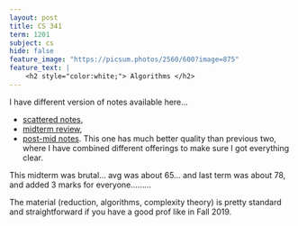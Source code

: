 ```yaml
---
layout: post
title: CS 341
term: 1201
subject: cs
hide: false
feature_image: "https://picsum.photos/2560/600?image=875"
feature_text: |
    <h2 style="color:white;"> Algorithms </h2>
---
```


I have different version of notes available here...
- [scattered notes](/markdown/1201/cs341/),
- [midterm review](/markdown/1201/cs341mid/),
- [post-mid notes](/md/1201/cs341). This one has much better quality than previous two, where I have combined
different offerings to make sure I got everything clear.

This midterm was brutal... avg was about 65... and last term was about 78, and added 3 marks for everyone.........

The material (reduction, algorithms, complexity theory) is pretty standard and straightforward if you have a good prof like in Fall 2019. 
